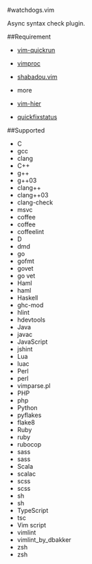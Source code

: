 #watchdogs.vim

Async syntax check plugin.


##Requirement

* [vim-quickrun](https://github.com/thinca/vim-quickrun)
* [vimproc](https://github.com/Shougo/vimproc)
* [shabadou.vim](https://github.com/osyo-manga/shabadou.vim)

* more
 * [vim-hier](https://github.com/jceb/vim-hier)
 * [quickfixstatus](https://github.com/dannyob/quickfixstatus)


##Supported
* C
 * gcc
 * clang
* C++
 * g++
 * g++03
 * clang++
 * clang++03
 * clang-check
 * msvc
* coffee
 * coffee
 * coffeelint
* D
 * dmd
* go
 * gofmt
 * govet
 * go vet
* Haml
 * haml
* Haskell
 * ghc-mod
 * hlint
 * hdevtools
* Java
 * javac
* JavaScript
 * jshint
* Lua
 * luac
* Perl
 * perl
 * vimparse.pl
* PHP
 * php
* Python
 * pyflakes
 * flake8
* Ruby
 * ruby
 * rubocop
* sass
 * sass
* Scala
 * scalac
* scss
 * scss
* sh
 * sh
* TypeScript
 * tsc
* Vim script
 * vimlint
 * vimlint_by_dbakker
* zsh
 * zsh

